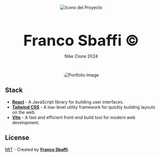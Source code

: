 <div align="center">
  
![Icono del Proyecto](https://github.com/FrancoSbaffi/Portfolio/assets/99909205/30fc803e-aabb-4af6-84e1-33fcf6e60ad8)

</div>

<h3 align="center" style="margin-bottom: 0; font-size: 50px;">
  Franco Sbaffi &copy;
</h3>

<p align="center">
  Nike Clone 2024
</p>
<br>
<div align="center">
  
<img src="https://github.com/FrancoSbaffi/NIkeClone/assets/99909205/43b506d9-d7d9-4a05-b2a1-6b340863bd62"
 alt="Portfolio Image" style="border-radius: 10px;">
  
</div>

## Stack

- [**React**](https://reactjs.org/) - A JavaScript library for building user interfaces.
- [**Tailwind CSS**](https://tailwindcss.com/) - A low-level utility framework for quickly building layouts on the web.
- [**Vite**](https://vitejs.dev/) - A fast and efficient front-end build tool for modern web development.

##  License

[MIT](#) - Created by [**Franco Sbaffi**](https://www.linkedin.com/in/franco-sbaffi/).
